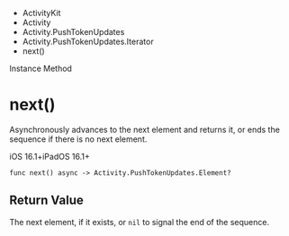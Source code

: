 

- ActivityKit
- Activity
- Activity.PushTokenUpdates
- Activity.PushTokenUpdates.Iterator
-  next() 

Instance Method

# next()

Asynchronously advances to the next element and returns it, or ends the sequence if there is no next element.

iOS 16.1+iPadOS 16.1+

``` source
func next() async -> Activity.PushTokenUpdates.Element?
```

## Return Value

The next element, if it exists, or `nil` to signal the end of the sequence.

